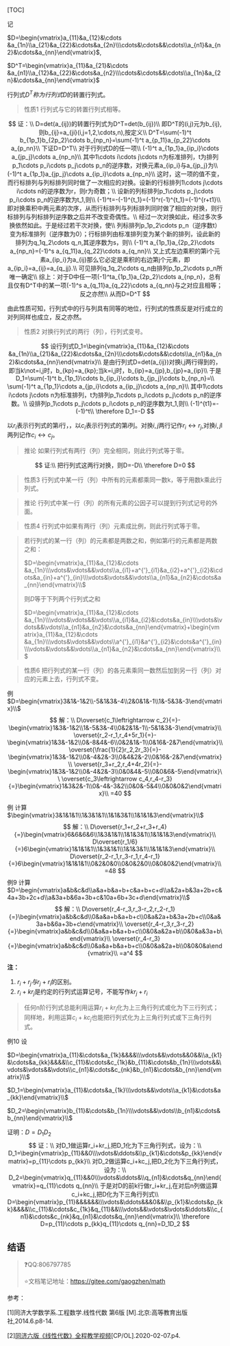 [TOC]

记

$D=\begin{vmatrix}a_{11}&a_{12}&\cdots &a_{1n}\\a_{21}&a_{22}&\cdots&a_{2n}\\\cdots&\cdots&&\cdots\\a_{n1}&a_{n2}&\cdots&a_{nn}\end{vmatrix}$,

$D^T=\begin{vmatrix}a_{11}&a_{21}&\cdots &a_{n1}\\a_{12}&a_{22}&\cdots&a_{n2}\\\cdots&\cdots&&\cdots\\a_{1n}&a_{2n}&\cdots&a_{nn}\end{vmatrix}$

行列式$D^T称为行列式D$的转置行列式。



> 性质1 行列式与它的转置行列式相等。

$$
证：\\
D=det(a_{ij})的转置行列式为D^T=det(b_{ij})\\
即D^T的(i,j)元为b_{ij},则b_{ij}=a_{ji}(i,j=1,2,\cdots,n),按定义\\
D^T=\sum(-1)^t b_{1p_1}b_{2p_2}\cdots b_{np_n}=\sum(-1)^t a_{p_11}a_{p_22}\cdots a_{p_nn}\\
下证D=D^T\\
对于行列式D的任一项\\
(-1)^t a_{1p_1}a_{ip_i}\cdots a_{jp_j}\cdots a_{np_n}\\
其中1\cdots i\cdots j\cdots n为标准排列，t为排列p_1\cdots p_i\cdots p_j\cdots p_n的逆序数，对换元素a_{ip_i}与a_{jp_j}为\\
(-1)^t a_{1p_1}a_{jp_j}\cdots a_{ip_i}\cdots a_{np_n}\\
这时，这一项的值不变，而行标排列与列标排列同时做了一次相应的对换。设新的行标排列1\cdots j\cdots i\cdots n的逆序数为r，则r为奇数；\\
设新的列标排列p_1\cdots p_j\cdots p_i\cdots p_n的逆序数为t_1,则\\
(-1)^t=-(-1)^{t_1}=(-1)^r(-1)^{t_1}=(-1)^{r+t1}\\
即对换乘积中两元素的次序，从而行标排列与列标排列同时做了相应的对换，则行标排列与列标排列逆序数之后并不改变奇偶性。\\
经过一次对换如此，经过多次多换依然如此。于是经过若干次对换，使\\
列标排列p_1p_2\cdots p_n（逆序数t）变为标准排列（逆序数为0）；行标排列由标准排列变为某个新的排列，设此新的排列为q_1q_2\cdots q_n,其逆序数为s，则\\
(-1)^t a_{1p_1}a_{2p_2}\cdots a_{np_n}=(-1)^s a_{q_11}a_{q_22}\cdots a_{q_nn}\\
又上式左边乘积的第i个元素a_{ip_i}为a_{ij}那么它必定是乘积的右边第j个元素，即a_{ip_i}=a_{ij}=a_{q_jj}.\\
可见排列q_1q_2\cdots q_n由排列p_1p_2\cdots p_n所唯一确定\\
综上：对于D中任一项(-1)^ta_{1p_1}a_{2p_2}\cdots a_{np_n}，总有且仅有D^T中的某一项(-1)^s a_{q_11}a_{q_22}\cdots a_{q_nn}与之对应且相等；反之亦然\\
从而D=D^T
$$



由此性质可知，行列式中的行与列具有同等的地位，行列式的性质反是对行成立的对列同样也成立，反之亦然。



> 性质2 对换行列式的两行（列），行列式变号。

$$
设行列式D_1=\begin{vmatrix}a_{11}&a_{12}&\cdots &a_{1n}\\a_{21}&a_{22}&\cdots&a_{2n}\\\cdots&\cdots&&\cdots\\a_{n1}&a_{n2}&\cdots&a_{nn}\end{vmatrix}\\
是由行列式D=det(a_{ij})对换i,j两行得到的，即当k\not=i,j时，b_{kp}=a_{kp};当k=i,j时，b_{ip}=a_{jp},b_{jp}=a_{ip}\\
于是D_1=\sum(-1)^t b_{1p_1}\cdots b_{ip_i}\cdots b_{jp_j}\cdots b_{np_n}=\\
\sum(-1)^t a_{1p_1}\cdots a_{jp_i}\cdots a_{ip_j}\cdots a_{np_n}\\
其中1\cdots i\cdots j\cdots n为标准排列，t为排列p_1\cdots p_i\cdots p_j\cdots p_n的逆序数。\\
设排列p_1\cdots p_j\cdots p_i\cdots p_n的逆序数为t_1,则\\
(-1)^{t1}=-(-1)^t\\
\therefore D_1=-D
$$

以$r_i$表示行列式的第$i$行，，以$c_i$表示行列式的第$i$列。对换$i,j$两行记作$r_i\leftrightarrow r_j$,对换$i,j$l两列记作$c_i \leftrightarrow c_j$。

> 推论 如果行列式有两行（列）完全相同，则此行列式等于零。

$$
证:\\
把行列式这两行对换，则D=-D\\
\therefore D=0
$$

> 性质3 行列式中某一行（列）中所有的元素都乘同一数k，等于用数k乘此行列式。

> 推论 行列式中某一行（列）的所有元素的公因子可以提到行列式记号的外面。

> 性质4 行列式中如果有两行（列）元素成比例，则此行列式等于零。

> 若行列式的某一行（列）的元素都是两数之和，例如第$i$行的元素都是两数之和：
>
> $D=\begin{vmatrix}a_{11}&a_{12}&\cdots &a_{1n}\\\vdots&\vdots&&\vdots\\a_{i1}+a^{'}_{i1}&a_{i2}+a^{'}_{i2}&\cdots&a_{in}+a^{'}_{in}\\\vdots&\vdots&&\vdots\\a_{n1}&a_{n2}&\cdots&a_{nn}\end{vmatrix}\\$
>
> 则$D$等于下列两个行列式之和
>
> $D=\begin{vmatrix}a_{11}&a_{12}&\cdots &a_{1n}\\\vdots&\vdots&&\vdots\\a_{i1}&a_{i2}&\cdots&a_{in}\\\vdots&\vdots&&\vdots\\a_{n1}&a_{n2}&\cdots&a_{nn}\end{vmatrix}+\begin{vmatrix}a_{11}&a_{12}&\cdots &a_{1n}\\\vdots&\vdots&&\vdots\\a^{'}_{i1}&a^{'}_{i2}&\cdots&a^{'}_{in}\\\vdots&\vdots&&\vdots\\a_{n1}&a_{n2}&\cdots&a_{nn}\end{vmatrix}\\$



> 性质6 把行列式的某一行（列）的各元素乘同一数然后加到另一行（列）对应的元素上去，行列式不变。



例 $D=\begin{vmatrix}3&1&-1&2\\-5&1&3&-4\\2&0&1&-1\\1&-5&3&-3\end{vmatrix}\\$
$$
解：\\
D\overset{c_1\leftrightarrow c_2}{=}-\begin{vmatrix}1&3&-1&2\\1&-5&3&-4\\0&2&1&-1\\-5&1&3&-3\end{vmatrix}\\
\overset{r_2-r_1,r_4+5r_1}{=}-\begin{vmatrix}1&3&-1&2\\0&-8&4&-6\\0&2&1&-1\\0&16&-2&7\end{vmatrix}\\
\overset{\frac{1}{2}r_2,2r_3}{=}-\begin{vmatrix}1&3&-1&2\\0&-4&2&-3\\0&4&2&-2\\0&16&-2&7\end{vmatrix}\\
\overset{r_3+r_2,r_4+4r_2}{=}-\begin{vmatrix}1&3&-1&2\\0&-4&2&-3\\0&0&4&-5\\0&0&6&-5\end{vmatrix}\\
\overset{c_3\leftrightarrow c_4,r_4-r_3}{=}\begin{vmatrix}1&3&2&-1\\0&-4&-3&2\\0&0&-5&4\\0&0&0&2\end{vmatrix}\\
=40
$$



例 计算$\begin{vmatrix}3&1&1&1\\1&3&1&1\\1&1&3&1\\1&1&1&3\end{vmatrix}\\$
$$
解：\\
D\overset{r_1+r_2+r_3+r_4}{=}\begin{vmatrix}6&6&6&6\\1&3&1&1\\1&1&3&1\\1&1&1&3\end{vmatrix}\\
D\overset{r_1/6}{=}6\begin{vmatrix}1&1&1&1\\1&3&1&1\\1&1&3&1\\1&1&1&3\end{vmatrix}\\
D\overset{r_2-r_1,r_3-r_1,r_4-r_1}{=}6\begin{vmatrix}1&1&1&1\\0&2&0&0\\0&0&2&0\\0&0&0&2\end{vmatrix}\\
=48
$$
例9 计算 $D=\begin{vmatrix}a&b&c&d\\a&a+b&a+b+c&a+b+c+d\\a&2a+b&3a+2b+c&4a+3b+2c+d\\a&3a+b&6a+3b+c&10a+6b+3c+d\end{vmatrix}\\$
$$
解：\\
D\overset{r_4-r_3,r_3-r_2,r_2-r_1}{=}\begin{vmatrix}a&b&c&d\\0&a&a+b&a+b+c\\0&a&2a+b&3a+2b+c\\0&a&3a+b&6a+3b+c\end{vmatrix}\\
\overset{r_4-r_3,r_3-r_2}{=}\begin{vmatrix}a&b&c&d\\0&a&a+b&a+b+c\\0&0&a&2a+b\\0&0&a&3a+b\end{vmatrix}\\
\overset{r_4-r_3}{=}\begin{vmatrix}a&b&c&d\\0&a&a+b&a+b+c\\0&0&a&2a+b\\0&0&0&a\end{vmatrix}\\
=a^4
$$


**注：**

1. $r_i+r_j与r_j+r_i$的区别。
2. $r_i+kr_j$是约定的行列式运算记号，不能写作$kr_j+r_i$ 



> 任何n阶行列式总能利用运算$r_i+kr_j$化为上三角行列式或化为下三行列式；同样地，利用运算$c_i+kc_j$也能把行列式化为上三角行列式或下三角行列式。



例10 设

$D=\begin{vmatrix}a_{11}&\cdots&a_{1k}&&&&\\\vdots&&\vdots&&0&&\\a_{k1}&\cdots&a_{kk}&&&&\\c_{11}&\cdots&c_{1k}&b_{11}&\cdots&b_{1n}\\\vdots&&\vdots&\vdots&&\vdots\\c_{n1}&\cdots&c_{nk}&b_{n1}&\cdots&b_{nn}\end{vmatrix}\\$

$D_1=\begin{vmatrix}a_{11}&\cdots&a_{1k}\\\vdots&&\vdots\\a_{k1}&\cdots&a_{kk}\end{vmatrix}\\$

$D_2=\begin{vmatrix}b_{11}&\cdots&b_{1n}\\\vdots&&\vdots\\b_{n1}&\cdots&b_{nn}\end{vmatrix}\\$

证明：$D=D_1D_2$
$$
证：\\
对D_1做运算r_i+kr_j,把D_1化为下三角行列式，设为：\\
D_1=\begin{vmatrix}p_{11}&&0\\\vdots&\ddots&\\p_{k1}&\cdots&p_{kk}\end{vmatrix}=p_{11}\cdots p_{kk}\\
对D_2做运算c_i+kc_j,把D_2化为下三角行列式，设为：\\
D_2=\begin{vmatrix}q_{11}&&0\\\vdots&\ddots&\\q_{n1}&\cdots&q_{nn}\end{vmatrix}=q_{11}\cdots q_{nn}\\
于是对D的前k行做r_i+kr_j,在对后n列做运算c_i+kc_j,把D化为下三角行列式\\
D=\begin{vmatrix}p_{11}&&&&&&\\\vdots&\ddots&&&0&&\\p_{k1}&\cdots&p_{kk}&&&&\\c_{11}&\cdots&c_{1k}&q_{11}&&\\\vdots&&\vdots&\vdots&\ddots&\\c_{n1}&\cdots&c_{nk}&q_{n1}&\cdots&q_{nn}\end{vmatrix}\\
\therefore D=p_{11}\cdots p_{kk}q_{11}\cdots q_{nn}=D_1D_2
$$


## 结语

> :question:QQ:806797785
>
> :star:文档笔记地址：<https://gitee.com/gaogzhen/math>

参考：

[1]同济大学数学系.工程数学.线性代数 第6版 [M].北京:高等教育出版社,2014.6.p8-14.

[2]<a href="https://www.bilibili.com/video/BV1864y1T7Ks">同济六版《线性代数》全程教学视频</a>[CP/OL].2020-02-07.p4.